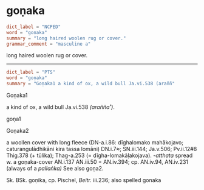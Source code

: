 # goṇaka

``` toml
dict_label = "NCPED"
word = "goṇaka"
summary = "long haired woolen rug or cover."
grammar_comment = "masculine a"
```

long haired woolen rug or cover.

--------------------

``` toml
dict_label = "PTS"
word = "goṇaka"
summary = "Goṇaka1 a kind of ox, a wild bull Ja.vi.538 (araññ"
```

Goṇaka1

a kind of ox, a wild bull Ja.vi.538 *(arañña˚)*.

goṇa1

Goṇaka2

a woollen cover with long fleece (DN\-a.i.86: dīghalomako mahākojavo; caturangulādhikāni kira tassa lomāni) DN.i.7≈; SN.iii.144; Ja.v.506; Pv.ii.12#8 Thig.378 (\+ tūlika); Thag\-a.253 (= dīgha\-lomakāḷakojava). *\-atthata* spread w. a goṇaka\-cover AN.i.137 AN.iii.50 = AN.iv.394; cp. AN.iv.94, AN.iv.231 (always of a *pallaṅka)* See also goṇa2.

Sk. BSk. goṇika, cp. Pischel, *Beitr.* iii.236; also spelled gonaka

